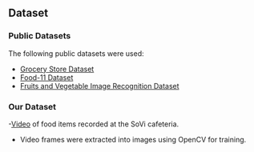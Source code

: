 ## Dataset
### Public Datasets
The following public datasets were used:
- [Grocery Store Dataset](https://github.com/marcusklasson/GroceryStoreDataset/tree/master/dataset)
- [Food-11 Dataset](https://www.kaggle.com/datasets/trolukovich/food11-image-dataset)
- [Fruits and Vegetable Image Recognition Dataset](https://www.kaggle.com/datasets/kritikseth/fruit-and-vegetable-image-recognition)

### Our Dataset
-[Video]( https://drive.google.com/drive/folders/1E522QGRmTrZaXO5WY8uqPyHFw-O5Q4uX) of food items recorded at the SoVi cafeteria.
- Video frames were extracted into images using OpenCV for training.
